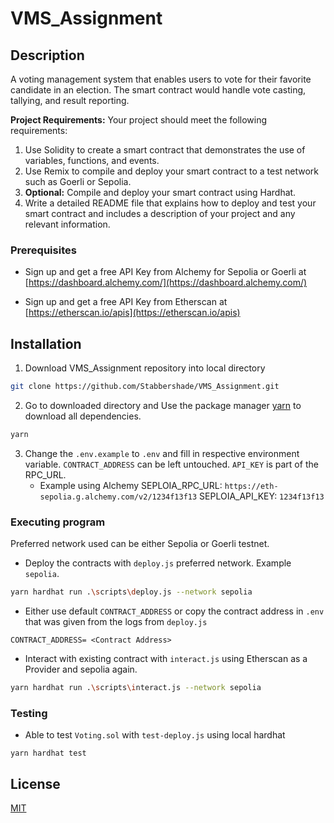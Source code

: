 # VMS_Assignment

## Description
A voting management system that enables users to vote for their favorite candidate in an election. The smart contract would handle vote casting, tallying, and result reporting.

**Project Requirements:**
Your project should meet the following requirements:

1. Use Solidity to create a smart contract that demonstrates the use of variables, functions, and events.
2. Use Remix to compile and deploy your smart contract to a test network such as Goerli or Sepolia.
3. **Optional:** Compile and deploy your smart contract using Hardhat.
4. Write a detailed README file that explains how to deploy and test your smart contract and includes a description of your project and any relevant information.

### Prerequisites

* Sign up and get a free API Key from Alchemy for Sepolia or Goerli at [https://dashboard.alchemy.com/](https://dashboard.alchemy.com/)

* Sign up and get a free API Key from Etherscan at [https://etherscan.io/apis](https://etherscan.io/apis)


## Installation

1. Download VMS_Assignment repository into local directory
```bash
git clone https://github.com/Stabbershade/VMS_Assignment.git

```
2. Go to downloaded directory and Use the package manager [yarn](https://classic.yarnpkg.com/lang/en/docs/install/#windows-stable) to download all dependencies.
```bash
yarn
```

3. Change the `.env.example` to `.env` and fill in respective environment variable. `CONTRACT_ADDRESS` can be left untouched.
   `API_KEY` is part of the RPC_URL. 
    * Example using Alchemy SEPLOIA_RPC_URL: `https://eth-sepolia.g.alchemy.com/v2/1234f13f13`
                            SEPLOIA_API_KEY: `1234f13f13`

### Executing program


Preferred network used can be either Sepolia or Goerli testnet.

* Deploy the contracts with `deploy.js` preferred network. Example `sepolia`.
```bash
yarn hardhat run .\scripts\deploy.js --network sepolia
```

* Either use default `CONTRACT_ADDRESS` or copy the contract address in `.env` that was given from the logs from `deploy.js`
```
CONTRACT_ADDRESS= <Contract Address> 
```

* Interact with existing contract with `interact.js` using Etherscan as a Provider and sepolia again.
```bash
yarn hardhat run .\scripts\interact.js --network sepolia
```

### Testing

* Able to test `Voting.sol` with `test-deploy.js` using local hardhat
```
yarn hardhat test
```

## License
[MIT](https://choosealicense.com/licenses/mit/)